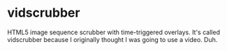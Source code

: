 # vidscrubber
HTML5 image sequence scrubber with time-triggered overlays. It's called vidscrubber because I originally thought I was going to use a video. Duh.
